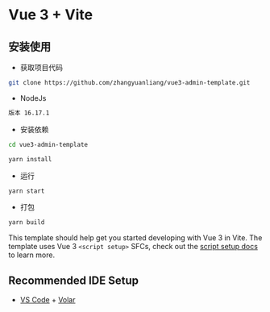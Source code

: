 # Vue 3 + Vite

## 安装使用

- 获取项目代码

```bash
git clone https://github.com/zhangyuanliang/vue3-admin-template.git
```
- NodeJs
```bash
版本 16.17.1
```

- 安装依赖

```bash
cd vue3-admin-template

yarn install

```

- 运行

```bash
yarn start
```

- 打包

```bash
yarn build
```

This template should help get you started developing with Vue 3 in Vite. The template uses Vue 3 `<script setup>` SFCs, check out the [script setup docs](https://v3.vuejs.org/api/sfc-script-setup.html#sfc-script-setup) to learn more.

## Recommended IDE Setup

- [VS Code](https://code.visualstudio.com/) + [Volar](https://marketplace.visualstudio.com/items?itemName=Vue.volar)
